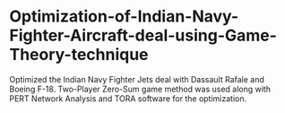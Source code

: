 # Optimization-of-Indian-Navy-Fighter-Aircraft-deal-using-Game-Theory-technique
Optimized the Indian Navy Fighter Jets deal with Dassault Rafale and Boeing F-18. Two-Player Zero-Sum game method was used along with PERT Network Analysis and TORA software for the optimization. 

